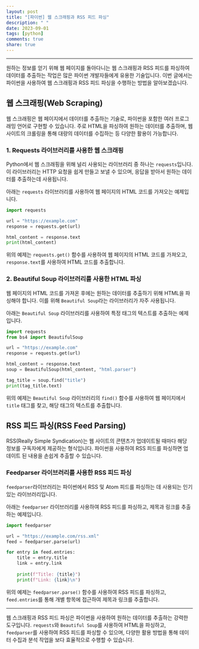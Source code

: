 ```yaml
---
layout: post
title: "[파이썬] 웹 스크래핑과 RSS 피드 파싱"
description: " "
date: 2023-09-01
tags: [python]
comments: true
share: true
---
```


---

원하는 정보를 얻기 위해 웹 페이지를 돌아다니는 웹 스크래핑과 RSS 피드를 파싱하여 데이터를 추출하는 작업은 많은 파이썬 개발자들에게 유용한 기술입니다. 이번 글에서는 파이썬을 사용하여 웹 스크래핑과 RSS 피드 파싱을 수행하는 방법을 알아보겠습니다.

## 웹 스크래핑(Web Scraping)

웹 스크래핑은 웹 페이지에서 데이터를 추출하는 기술로, 파이썬을 포함한 여러 프로그래밍 언어로 구현할 수 있습니다. 주로 HTML을 파싱하여 원하는 데이터를 추출하며, 웹 사이트의 크롤링을 통해 대량의 데이터를 수집하는 등 다양한 활용이 가능합니다.

### 1. Requests 라이브러리를 사용한 웹 스크래핑

Python에서 웹 스크래핑을 위해 널리 사용되는 라이브러리 중 하나는 `requests`입니다. 이 라이브러리는 HTTP 요청을 쉽게 만들고 보낼 수 있으며, 응답을 받아서 원하는 데이터를 추출하는데 사용됩니다.

아래는 `requests` 라이브러리를 사용하여 웹 페이지의 HTML 코드를 가져오는 예제입니다.

```python
import requests

url = "https://example.com"
response = requests.get(url)

html_content = response.text
print(html_content)
```

위의 예제는 `requests.get()` 함수를 사용하여 웹 페이지의 HTML 코드를 가져오고, `response.text`를 사용하여 HTML 코드를 추출합니다.

### 2. Beautiful Soup 라이브러리를 사용한 HTML 파싱

웹 페이지의 HTML 코드를 가져온 후에는 원하는 데이터를 추출하기 위해 HTML을 파싱해야 합니다. 이를 위해 `Beautiful Soup`라는 라이브러리가 자주 사용됩니다.

아래는 `Beautiful Soup` 라이브러리를 사용하여 특정 태그의 텍스트를 추출하는 예제입니다.

```python
import requests
from bs4 import BeautifulSoup

url = "https://example.com"
response = requests.get(url)

html_content = response.text
soup = BeautifulSoup(html_content, "html.parser")

tag_title = soup.find("title")
print(tag_title.text)
```

위의 예제는 `Beautiful Soup` 라이브러리의 `find()` 함수를 사용하여 웹 페이지에서 `title` 태그를 찾고, 해당 태그의 텍스트를 추출합니다.

## RSS 피드 파싱(RSS Feed Parsing)

RSS(Really Simple Syndication)는 웹 사이트의 콘텐츠가 업데이트될 때마다 해당 정보를 구독자에게 제공하는 형식입니다. 파이썬을 사용하여 RSS 피드를 파싱하면 업데이트 된 내용을 손쉽게 추출할 수 있습니다.

### Feedparser 라이브러리를 사용한 RSS 피드 파싱

`feedparser`라이브러리는 파이썬에서 RSS 및 Atom 피드를 파싱하는 데 사용되는 인기있는 라이브러리입니다.

아래는 `feedparser` 라이브러리를 사용하여 RSS 피드를 파싱하고, 제목과 링크를 추출하는 예제입니다.

```python
import feedparser

url = "https://example.com/rss.xml"
feed = feedparser.parse(url)

for entry in feed.entries:
    title = entry.title
    link = entry.link
    
    print(f"Title: {title}")
    print(f"Link: {link}\n")
```

위의 예제는 `feedparser.parse()` 함수를 사용하여 RSS 피드를 파싱하고, `feed.entries`를 통해 개별 항목에 접근하여 제목과 링크를 추출합니다.

---

웹 스크래핑과 RSS 피드 파싱은 파이썬을 사용하여 원하는 데이터를 추출하는 강력한 도구입니다. `requests`와 `Beautiful Soup`를 사용하여 HTML을 파싱하고, `feedparser`를 사용하여 RSS 피드를 파싱할 수 있으며, 다양한 활용 방법을 통해 데이터 수집과 분석 작업을 보다 효율적으로 수행할 수 있습니다.